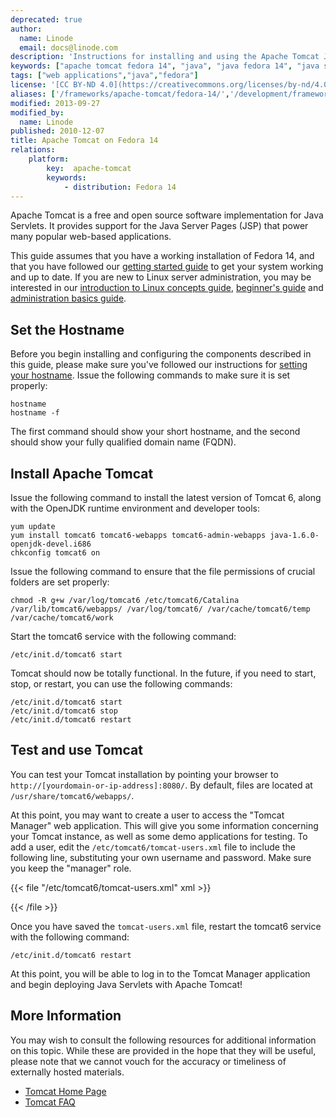 ```yaml
---
deprecated: true
author:
  name: Linode
  email: docs@linode.com
description: 'Instructions for installing and using the Apache Tomcat Java Servlet engine on Fedora 14.'
keywords: ["apache tomcat fedora 14", "java", "java fedora 14", "java servlets fedora 14", "java fedora"]
tags: ["web applications","java","fedora"]
license: '[CC BY-ND 4.0](https://creativecommons.org/licenses/by-nd/4.0)'
aliases: ['/frameworks/apache-tomcat/fedora-14/','/development/frameworks/apache-tomcat-on-fedora-14/','/development/frameworks/apache-tomcat/apache-tomcat-on-fedora-14/','/websites/frameworks/apache-tomcat-on-fedora-14/']
modified: 2013-09-27
modified_by:
  name: Linode
published: 2010-12-07
title: Apache Tomcat on Fedora 14
relations:
    platform:
        key:  apache-tomcat
        keywords:
            - distribution: Fedora 14
---
```




Apache Tomcat is a free and open source software implementation for Java Servlets. It provides support for the Java Server Pages (JSP) that power many popular web-based applications.

This guide assumes that you have a working installation of Fedora 14, and that you have followed our [getting started guide](/docs/getting-started/) to get your system working and up to date. If you are new to Linux server administration, you may be interested in our [introduction to Linux concepts guide](/docs/tools-reference/introduction-to-linux-concepts/), [beginner's guide](/docs/platform/billing-and-support/linode-beginners-guide/) and [administration basics guide](/docs/tools-reference/linux-system-administration-basics/).

## Set the Hostname

Before you begin installing and configuring the components described in this guide, please make sure you've followed our instructions for [setting your hostname](/docs/getting-started/#setting-the-hostname). Issue the following commands to make sure it is set properly:

    hostname
    hostname -f

The first command should show your short hostname, and the second should show your fully qualified domain name (FQDN).

## Install Apache Tomcat

Issue the following command to install the latest version of Tomcat 6, along with the OpenJDK runtime environment and developer tools:

    yum update
    yum install tomcat6 tomcat6-webapps tomcat6-admin-webapps java-1.6.0-openjdk-devel.i686
    chkconfig tomcat6 on

Issue the following command to ensure that the file permissions of crucial folders are set properly:

    chmod -R g+w /var/log/tomcat6 /etc/tomcat6/Catalina /var/lib/tomcat6/webapps/ /var/log/tomcat6/ /var/cache/tomcat6/temp /var/cache/tomcat6/work

Start the tomcat6 service with the following command:

    /etc/init.d/tomcat6 start

Tomcat should now be totally functional. In the future, if you need to start, stop, or restart, you can use the following commands:

    /etc/init.d/tomcat6 start
    /etc/init.d/tomcat6 stop
    /etc/init.d/tomcat6 restart

## Test and use Tomcat

You can test your Tomcat installation by pointing your browser to `http://[yourdomain-or-ip-address]:8080/`. By default, files are located at `/usr/share/tomcat6/webapps/`.

At this point, you may want to create a user to access the "Tomcat Manager" web application. This will give you some information concerning your Tomcat instance, as well as some demo applications for testing. To add a user, edit the `/etc/tomcat6/tomcat-users.xml` file to include the following line, substituting your own username and password. Make sure you keep the "manager" role.

{{< file "/etc/tomcat6/tomcat-users.xml" xml >}}
<user name="username" password="examplemorris" roles="manager" />

{{< /file >}}


Once you have saved the `tomcat-users.xml` file, restart the tomcat6 service with the following command:

    /etc/init.d/tomcat6 restart

At this point, you will be able to log in to the Tomcat Manager application and begin deploying Java Servlets with Apache Tomcat!

## More Information

You may wish to consult the following resources for additional information on this topic. While these are provided in the hope that they will be useful, please note that we cannot vouch for the accuracy or timeliness of externally hosted materials.

- [Tomcat Home Page](http://tomcat.apache.org/)
- [Tomcat FAQ](http://wiki.apache.org/tomcat/FAQ)




